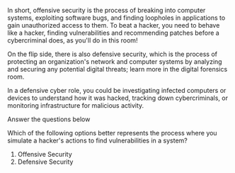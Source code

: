 In short, offensive security is the process of breaking into computer systems, exploiting software bugs, and finding loopholes in applications to gain unauthorized access to them.
To beat a hacker, you need to behave like a hacker, finding vulnerabilities and recommending patches before a cybercriminal does, as you'll do in this room!


On the flip side, there is also defensive security, which is the process of protecting an organization's network and computer systems by analyzing and securing any potential digital threats; learn more in the digital forensics room.

In a defensive cyber role, you could be investigating infected computers or devices to understand how it was hacked, tracking down cybercriminals, or monitoring infrastructure for malicious activity.

Answer the questions below

Which of the following options better represents the process where you simulate a hacker's actions to find vulnerabilities in a system?
1. Offensive Security
2. Defensive Security
